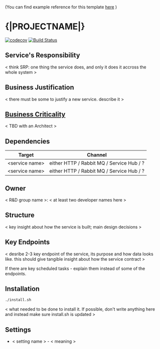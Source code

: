 (You can find example reference for this template [here](https://github.com/gtforge/arm_service/blob/dev/README.md) )

# {|PROJECTNAME|}
[![codecov](https://codecov.io/gh/gtforge/{|PROJECTNAME|}_service/branch/dev/graph/badge.svg?token=sqcVsy7Ae1)](https://codecov.io/gh/gtforge/{|PROJECTNAME|}) [![Build Status](https://travis-ci.com/gtforge/{|PROJECTNAME|}.svg?token=bLsoURkLsc3wxx9XEsrq&branch=dev)](https://travis-ci.com/gtforge/{|PROJECTNAME|})

## Service's Responsibility
\< think SRP: one thing the service does, and only it does it accross the whole system >

## Business Justification
\< there must be some to justify a new service. describe it >

## [Business Criticality](https://confluence.gtforge.com/display/AR/Business+Criticality)
\< TBD with an Architect >

## Dependencies
| Target | Channel |
| --- | --- |
| \<service name> | either HTTP / Rabbit MQ / Service Hub / ? |
| \<service name> | either HTTP / Rabbit MQ / Service Hub / ? |

## Owner
\< R&D group name >: \< at least two developer names here >

## Structure
\< key insight about how the service is built; main design decisions >

## Key Endpoints
\< desribe 2-3 key endpoint of the service, its purpose and how data looks like. this should give tangible insight about how the service contract >

If there are key scheduled tasks - explain them instead of some of the endpoints.

## Installation
```bash
./install.sh
```
\< what needed to be done to install it. If possible, don't write anything here and instead make sure install.sh is updated >

## Settings
* \< setting name > - \< meaning >
